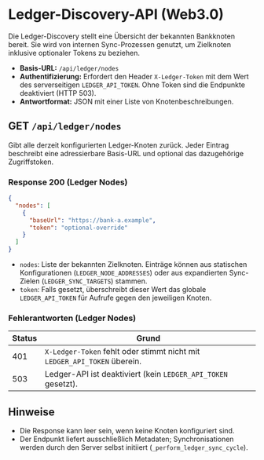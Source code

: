 # Ledger-Discovery-API (Web3.0)

Die Ledger-Discovery stellt eine Übersicht der bekannten Bankknoten bereit. Sie wird von internen Sync-Prozessen genutzt, um Zielknoten inklusive optionaler Tokens zu beziehen.

- **Basis-URL:** `/api/ledger/nodes`
- **Authentifizierung:** Erfordert den Header `X-Ledger-Token` mit dem Wert des serverseitigen `LEDGER_API_TOKEN`. Ohne Token sind die Endpunkte deaktiviert (HTTP 503).
- **Antwortformat:** JSON mit einer Liste von Knotenbeschreibungen.

## GET `/api/ledger/nodes`

Gibt alle derzeit konfigurierten Ledger-Knoten zurück. Jeder Eintrag beschreibt eine adressierbare Basis-URL und optional das dazugehörige Zugriffstoken.

### Response 200 (Ledger Nodes)

```json
{
  "nodes": [
    {
      "baseUrl": "https://bank-a.example",
      "token": "optional-override"
    }
  ]
}
```

- `nodes`: Liste der bekannten Zielknoten. Einträge können aus statischen Konfigurationen (`LEDGER_NODE_ADDRESSES`) oder aus expandierten Sync-Zielen (`LEDGER_SYNC_TARGETS`) stammen.
- `token`: Falls gesetzt, überschreibt dieser Wert das globale `LEDGER_API_TOKEN` für Aufrufe gegen den jeweiligen Knoten.

### Fehlerantworten (Ledger Nodes)

| Status | Grund |
| --- | --- |
| 401 | `X-Ledger-Token` fehlt oder stimmt nicht mit `LEDGER_API_TOKEN` überein. |
| 503 | Ledger-API ist deaktiviert (kein `LEDGER_API_TOKEN` gesetzt). |

## Hinweise

- Die Response kann leer sein, wenn keine Knoten konfiguriert sind.
- Der Endpunkt liefert ausschließlich Metadaten; Synchronisationen werden durch den Server selbst initiiert (`_perform_ledger_sync_cycle`).
